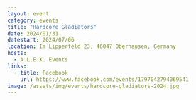 ```yaml
---
layout: event
category: events
title: "Hardcore Gladiators"
date: 2024/01/31
datestart: 2024/07/06
location: Im Lipperfeld 23, 46047 Oberhausen, Germany
hosts:
  - A.L.E.X. Events
links:
  - title: Facebook
    url: https://www.facebook.com/events/1797042794069541
image: /assets/img/events/hardcore-gladiators-2024.jpg
---
```

